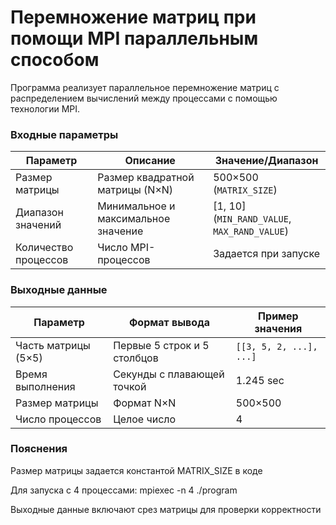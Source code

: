 # Перемножение матриц при помощи MPI параллельным способом
Программа реализует параллельное перемножение матриц с распределением вычислений между процессами с помощью технологии MPI.
### Входные параметры

| Параметр               | Описание                                   | Значение/Диапазон       |
|------------------------|--------------------------------------------|-------------------------|
| Размер матрицы         | Размер квадратной матрицы (N×N)            | 500×500 (`MATRIX_SIZE`) |
| Диапазон значений      | Минимальное и максимальное значение        | [1, 10] (`MIN_RAND_VALUE`, `MAX_RAND_VALUE`) |
| Количество процессов   | Число MPI-процессов                        | Задается при запуске    |

### Выходные данные

| Параметр                     | Формат вывода                     | Пример значения        |
|------------------------------|-----------------------------------|------------------------|
| Часть матрицы (5×5)          | Первые 5 строк и 5 столбцов       | `[[3, 5, 2, ...], ...]` |
| Время выполнения             | Секунды с плавающей точкой        | 1.245 sec             |
| Размер матрицы               | Формат N×N                        | 500×500               |
| Число процессов              | Целое число                       | 4                     |

### Пояснения ###
Размер матрицы задается константой MATRIX_SIZE в коде

Для запуска с 4 процессами: mpiexec -n 4 ./program

Выходные данные включают срез матрицы для проверки корректности
